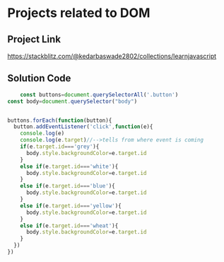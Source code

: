 # Projects related to DOM

## Project Link

https://stackblitz.com/@kedarbaswade2802/collections/learnjavascript

## Solution Code

```javascript
    const buttons=document.querySelectorAll('.button')
const body=document.querySelector("body")


buttons.forEach(function(button){
  button.addEventListener('click',function(e){
    console.log(e)
    console.log(e.target)//-->tells from where event is coming
    if(e.target.id==='grey'){
      body.style.backgroundColor=e.target.id
    }
    else if(e.target.id==='white'){
      body.style.backgroundColor=e.target.id
    }
    else if(e.target.id==='blue'){
      body.style.backgroundColor=e.target.id
    }
    else if(e.target.id==='yellow'){
      body.style.backgroundColor=e.target.id
    }
    else if(e.target.id==='wheat'){
      body.style.backgroundColor=e.target.id
    }
  })
})

```
